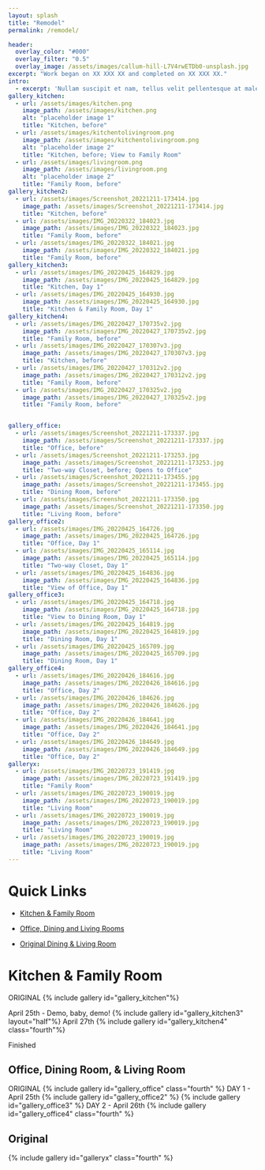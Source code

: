 ```yaml
---
layout: splash
title: "Remodel"
permalink: /remodel/

header:
  overlay_color: "#000"
  overlay_filter: "0.5"
  overlay_image: /assets/images/callum-hill-L7V4rwETDb0-unsplash.jpg
excerpt: "Work began on XX XXX XX and completed on XX XXX XX."
intro: 
  - excerpt: 'Nullam suscipit et nam, tellus velit pellentesque at malesuada, enim eaque. Quis nulla, netus tempor in diam gravida tincidunt, *proin faucibus* voluptate felis id sollicitudin. Centered with `type="center"`'
gallery_kitchen:
  - url: /assets/images/kitchen.png
    image_path: /assets/images/kitchen.png
    alt: "placeholder image 1"
    title: "Kitchen, before"
  - url: /assets/images/kitchentolivingroom.png
    image_path: /assets/images/kitchentolivingroom.png
    alt: "placeholder image 2"
    title: "Kitchen, before; View to Family Room"
  - url: /assets/images/livingroom.png
    image_path: /assets/images/livingroom.png
    alt: "placeholder image 2"
    title: "Family Room, before"
gallery_kitchen2:
  - url: /assets/images/Screenshot_20221211-173414.jpg
    image_path: /assets/images/Screenshot_20221211-173414.jpg
    title: "Kitchen, before"
  - url: /assets/images/IMG_20220322_184023.jpg
    image_path: /assets/images/IMG_20220322_184023.jpg
    title: "Family Room, before"
  - url: /assets/images/IMG_20220322_184021.jpg
    image_path: /assets/images/IMG_20220322_184021.jpg
    title: "Family Room, before"
gallery_kitchen3:
  - url: /assets/images/IMG_20220425_164829.jpg
    image_path: /assets/images/IMG_20220425_164829.jpg
    title: "Kitchen, Day 1"
  - url: /assets/images/IMG_20220425_164930.jpg
    image_path: /assets/images/IMG_20220425_164930.jpg
    title: "Kitchen & Family Room, Day 1"
gallery_kitchen4:
  - url: /assets/images/IMG_20220427_170735v2.jpg
    image_path: /assets/images/IMG_20220427_170735v2.jpg
    title: "Family Room, before"
  - url: /assets/images/IMG_20220427_170307v3.jpg
    image_path: /assets/images/IMG_20220427_170307v3.jpg
    title: "Kitchen, before"
  - url: /assets/images/IMG_20220427_170312v2.jpg
    image_path: /assets/images/IMG_20220427_170312v2.jpg
    title: "Family Room, before"
  - url: /assets/images/IMG_20220427_170325v2.jpg
    image_path: /assets/images/IMG_20220427_170325v2.jpg
    title: "Family Room, before"


gallery_office:
  - url: /assets/images/Screenshot_20221211-173337.jpg
    image_path: /assets/images/Screenshot_20221211-173337.jpg
    title: "Office, before"
  - url: /assets/images/Screenshot_20221211-173253.jpg
    image_path: /assets/images/Screenshot_20221211-173253.jpg
    title: "Two-way Closet, before; Opens to Office"
  - url: /assets/images/Screenshot_20221211-173455.jpg
    image_path: /assets/images/Screenshot_20221211-173455.jpg
    title: "Dining Room, before"
  - url: /assets/images/Screenshot_20221211-173350.jpg
    image_path: /assets/images/Screenshot_20221211-173350.jpg
    title: "Living Room, before"
gallery_office2:
  - url: /assets/images/IMG_20220425_164726.jpg
    image_path: /assets/images/IMG_20220425_164726.jpg
    title: "Office, Day 1"
  - url: /assets/images/IMG_20220425_165114.jpg
    image_path: /assets/images/IMG_20220425_165114.jpg
    title: "Two-way Closet, Day 1"
  - url: /assets/images/IMG_20220425_164836.jpg
    image_path: /assets/images/IMG_20220425_164836.jpg
    title: "View of Office, Day 1"
gallery_office3:
  - url: /assets/images/IMG_20220425_164718.jpg
    image_path: /assets/images/IMG_20220425_164718.jpg
    title: "View to Dining Room, Day 1"
  - url: /assets/images/IMG_20220425_164819.jpg
    image_path: /assets/images/IMG_20220425_164819.jpg
    title: "Dining Room, Day 1"
  - url: /assets/images/IMG_20220425_165709.jpg
    image_path: /assets/images/IMG_20220425_165709.jpg
    title: "Dining Room, Day 1"
gallery_office4:
  - url: /assets/images/IMG_20220426_184616.jpg
    image_path: /assets/images/IMG_20220426_184616.jpg
    title: "Office, Day 2"
  - url: /assets/images/IMG_20220426_184626.jpg
    image_path: /assets/images/IMG_20220426_184626.jpg
    title: "Office, Day 2"
  - url: /assets/images/IMG_20220426_184641.jpg
    image_path: /assets/images/IMG_20220426_184641.jpg
    title: "Office, Day 2"
  - url: /assets/images/IMG_20220426_184649.jpg
    image_path: /assets/images/IMG_20220426_184649.jpg
    title: "Office, Day 2"
galleryx:
  - url: /assets/images/IMG_20220723_191419.jpg
    image_path: /assets/images/IMG_20220723_191419.jpg
    title: "Family Room"
  - url: /assets/images/IMG_20220723_190019.jpg
    image_path: /assets/images/IMG_20220723_190019.jpg
    title: "Living Room"
  - url: /assets/images/IMG_20220723_190019.jpg
    image_path: /assets/images/IMG_20220723_190019.jpg
    title: "Living Room"
  - url: /assets/images/IMG_20220723_190019.jpg
    image_path: /assets/images/IMG_20220723_190019.jpg
    title: "Living Room"
---
```


# Quick Links
 - [Kitchen & Family Room](#kitchen--family-room) <!-- gallery 1-2 -->
 - [Office, Dining and Living Rooms](#office-dining-room--living-room) 
 
 - [Original Dining & Living Room](#original) 

# Kitchen & Family Room
ORIGINAL
{% include gallery id="gallery_kitchen"%}
<!-- {% include gallery id="gallery_kitchen2" caption="Yes, the quality of some of the video screenshots will give you a headache - apologies." %}-->
April 25th - Demo, baby, demo!
{% include gallery id="gallery_kitchen3" layout="half"%}
April 27th
{% include gallery id="gallery_kitchen4" class="fourth"%}

Finished

## Office, Dining Room, & Living Room
ORIGINAL
{% include gallery id="gallery_office" class="fourth" %}
DAY 1 - April 25th
{% include gallery id="gallery_office2" %}
{% include gallery id="gallery_office3" %}
DAY 2 - April 26th
{% include gallery id="gallery_office4" class="fourth" %}

## Original 
{% include gallery id="galleryx" class="fourth" %}

<!-- ![](/assets/images/IMG_20220527_212249.jpg) -->